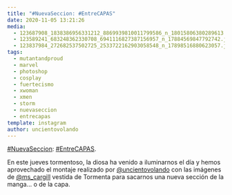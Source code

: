 ```yaml
---
title: "#NuevaSeccion: #EntreCAPAS"
date: 2020-11-05 13:21:26
media: 
  - 123687908_1838386956331212_8869939810011799586_n_18015806380289613.jpg
  - 123589241_683248362330708_6941116827387156957_n_17884569847792742.jpg
  - 123837984_272682537502725_2533722162903058548_n_17898516880623057.jpg
tags: 
  - mutantandproud
  - marvel
  - photoshop
  - cosplay
  - fuertecismo
  - xwoman
  - xmen
  - storm
  - nuevaseccion
  - entrecapas
template: instagram
author: uncientovolando
---
```


[#NuevaSeccion](/tags/nuevaseccion): [#EntreCAPAS](/tags/entrecapas).

En este jueves tormentoso, la diosa ha venido a iluminarnos el día y hemos aprovechado el montaje realizado por [@uncientovolando](https://instagram.com/uncientovolando) con las imágenes de [@ms_cargill](https://instagram.com/ms_cargill) vestida de Tormenta para sacarnos una nueva sección de la manga... o de la capa.
